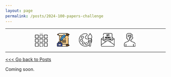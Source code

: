 ```yaml
---
layout: page
permalink: /posts/2024-100-papers-challenge
---
```


<div>
<center>
<hr width="100%" size="2">
<img src=/assets/icons/menu-bw.png style="width:42px;height:42px"/> &nbsp; &nbsp; &nbsp; <img src=/assets/icons/quill.png style="width:42px;height:42px"/> &nbsp; &nbsp; &nbsp; <img src=/assets/icons/palette-bw.png style="width:42px; height:42px"/> &nbsp; &nbsp; &nbsp; <img src=/assets/icons/newsletter-bw.png style="width:42px; height:42px"/> &nbsp; &nbsp; &nbsp; <img src=/assets/icons/unknown-bw.png style="width:42px; height:42px"/>
<hr width="100%" size="2">
</center>
</div>

[<<< Go back to Posts](link)

Coming soon.
